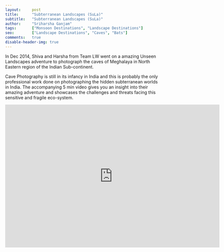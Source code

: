 ```yaml
---
layout:     post
title:      "Subterranean Landscapes (SuLa)"
subtitle:   "Subterranean Landscapes (SuLa)"
author:     "Sriharsha Ganjam"
tags:		["Monsoon Destinations", "Landscape Destinations"]
seo:		["Landscape Destinations", "Caves", "Bats"]
comments:   true
disable-header-img: true
---
```


<p>
In Dec 2014, <a href="{{ site.baseurl }}/authors/Shivakumar%20L%20Narayan" style="text-decoration:none">Shiva</a> and <a href="{{ site.baseurl }}/authors/Sriharsha%20Ganjam" style="text-decoration:none">Harsha</a> from <a href="http://landscape-wizards.com" style="text-decoration:none">Team LW</a> went on a amazing Unseen Landscapes adventure to photograph the caves of Meghalaya in North Eastern region of the Indian Sub-continent.</p>

<p>
Cave Photography is still in its infancy in India and this is probably the only professional work  done on photographing the hidden subterranean worlds in India. The accompanying 5 min video gives you an insight into their amazing adventure and showcases the challenges and threats facing this sensitive and fragile eco-system.
</p>


<iframe src="https://player.vimeo.com/video/115924255" width="690" height="460" frameborder="0" webkitallowfullscreen mozallowfullscreen allowfullscreen></iframe>

<br>